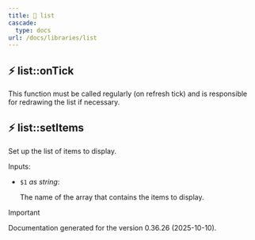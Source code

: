 ```yaml
---
title: 📂 list
cascade:
  type: docs
url: /docs/libraries/list
---
```


## ⚡ list::onTick

This function must be called regularly (on refresh tick) and is responsible for redrawing the list if necessary.


## ⚡ list::setItems

Set up the list of items to display.

Inputs:

- `$1` _as string_:

  The name of the array that contains the items to display.

> [!IMPORTANT]
> Documentation generated for the version 0.36.26 (2025-10-10).
